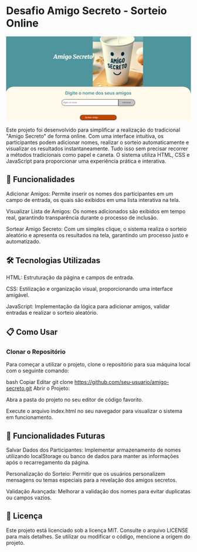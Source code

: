 # **Desafio Amigo Secreto - Sorteio Online**
![Print do Projeto](assets/Amigo%20Secreto.png)

Este projeto foi desenvolvido para simplificar a realização do tradicional "Amigo Secreto" de forma online. Com uma interface intuitiva, os participantes podem adicionar nomes, realizar o sorteio automaticamente e visualizar os resultados instantaneamente. Tudo isso sem precisar recorrer a métodos tradicionais como papel e caneta. O sistema utiliza HTML, CSS e JavaScript para proporcionar uma experiência prática e interativa.

## **🚀 Funcionalidades**

Adicionar Amigos: Permite inserir os nomes dos participantes em um campo de entrada, os quais são exibidos em uma lista interativa na tela.

Visualizar Lista de Amigos: Os nomes adicionados são exibidos em tempo real, garantindo transparência durante o processo de inclusão.

Sortear Amigo Secreto: Com um simples clique, o sistema realiza o sorteio aleatório e apresenta os resultados na tela, garantindo um processo justo e automatizado.

## **🛠️ Tecnologias Utilizadas**

HTML: Estruturação da página e campos de entrada.

CSS: Estilização e organização visual, proporcionando uma interface amigável.

JavaScript: Implementação da lógica para adicionar amigos, validar entradas e realizar o sorteio aleatório.

## **📋 Como Usar**

### **Clonar o Repositório**

Para começar a utilizar o projeto, clone o repositório para sua máquina local com o seguinte comando:

bash
Copiar
Editar
git clone https://github.com/seu-usuario/amigo-secreto.git
Abrir o Projeto:

Abra a pasta do projeto no seu editor de código favorito.

Execute o arquivo index.html no seu navegador para visualizar o sistema em funcionamento.

## **🔮 Funcionalidades Futuras**

Salvar Dados dos Participantes: Implementar armazenamento de nomes utilizando localStorage ou banco de dados para manter as informações após o recarregamento da página.

Personalização do Sorteio: Permitir que os usuários personalizem mensagens ou temas especiais para a revelação dos amigos secretos.

Validação Avançada: Melhorar a validação dos nomes para evitar duplicatas ou campos vazios.

## **📄 Licença**

Este projeto está licenciado sob a licença MIT. Consulte o arquivo LICENSE para mais detalhes. Se utilizar ou modificar o código, mencione a origem do projeto.

